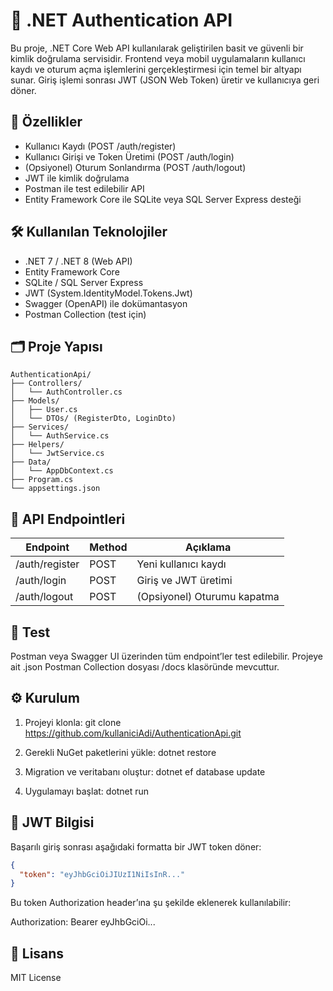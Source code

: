 # 🔐 .NET Authentication API

Bu proje, .NET Core Web API kullanılarak geliştirilen basit ve güvenli bir kimlik doğrulama servisidir. Frontend veya mobil uygulamaların kullanıcı kaydı ve oturum açma işlemlerini gerçekleştirmesi için temel bir altyapı sunar. Giriş işlemi sonrası JWT (JSON Web Token) üretir ve kullanıcıya geri döner.

## 🚀 Özellikler

- Kullanıcı Kaydı (POST /auth/register)
- Kullanıcı Girişi ve Token Üretimi (POST /auth/login)
- (Opsiyonel) Oturum Sonlandırma (POST /auth/logout)
- JWT ile kimlik doğrulama
- Postman ile test edilebilir API
- Entity Framework Core ile SQLite veya SQL Server Express desteği

## 🛠️ Kullanılan Teknolojiler

- .NET 7 / .NET 8 (Web API)
- Entity Framework Core
- SQLite / SQL Server Express
- JWT (System.IdentityModel.Tokens.Jwt)
- Swagger (OpenAPI) ile dokümantasyon
- Postman Collection (test için)

## 🗂️ Proje Yapısı

```
AuthenticationApi/
├── Controllers/
│   └── AuthController.cs
├── Models/
│   ├── User.cs
│   └── DTOs/ (RegisterDto, LoginDto)
├── Services/
│   └── AuthService.cs
├── Helpers/
│   └── JwtService.cs
├── Data/
│   └── AppDbContext.cs
├── Program.cs
└── appsettings.json
```

## 🔄 API Endpointleri

| Endpoint             | Method | Açıklama                     |
|----------------------|--------|------------------------------|
| /auth/register       | POST   | Yeni kullanıcı kaydı         |
| /auth/login          | POST   | Giriş ve JWT üretimi         |
| /auth/logout         | POST   | (Opsiyonel) Oturumu kapatma  |

## 🧪 Test

Postman veya Swagger UI üzerinden tüm endpoint’ler test edilebilir. Projeye ait .json Postman Collection dosyası /docs klasöründe mevcuttur.

## ⚙️ Kurulum

1. Projeyi klonla:
   git clone https://github.com/kullaniciAdi/AuthenticationApi.git

2. Gerekli NuGet paketlerini yükle:
   dotnet restore

3. Migration ve veritabanı oluştur:
   dotnet ef database update

4. Uygulamayı başlat:
   dotnet run

## 🔐 JWT Bilgisi

Başarılı giriş sonrası aşağıdaki formatta bir JWT token döner:

```json
{
  "token": "eyJhbGciOiJIUzI1NiIsInR..."
}
```

Bu token Authorization header’ına şu şekilde eklenerek kullanılabilir:

Authorization: Bearer eyJhbGciOi...

## 📄 Lisans

MIT License
